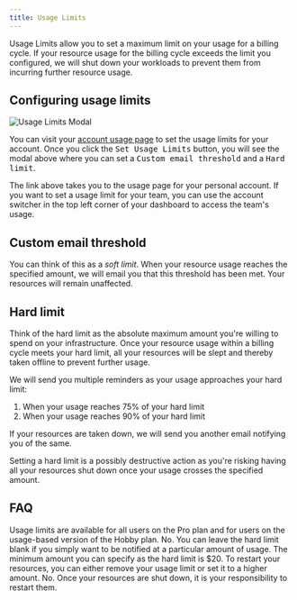 ```yaml
---
title: Usage Limits
---
```


<PriorityBoardingBanner />

Usage Limits allow you to set a maximum limit on your usage for a billing cycle. If your resource usage for the billing cycle exceeds the limit you configured, we will shut down your workloads to prevent them from incurring further resource usage.

## Configuring usage limits

<Image src="https://res.cloudinary.com/railway/image/upload/v1694775828/usage-limits_hzv9ee.png" alt="Usage Limits Modal" layout="responsive" width={1252} height={1150} />

You can visit your [account usage page](https://railway.app/account/usage) to set the usage limits for your account. Once you click the <kbd>Set Usage Limits</kbd> button, you will see the modal above where you can set a <kbd>Custom email threshold</kbd> and a <kbd>Hard limit</kbd>.

<Banner variant="info">The link above takes you to the usage page for your personal account. If you want to set a usage limit for your team, you can use the account switcher in the top left corner of your dashboard to access the team's usage.</Banner>

## Custom email threshold

You can think of this as a _soft limit_. When your resource usage reaches the specified amount, we will email you that this threshold has been met. Your resources will remain unaffected.

## Hard limit

Think of the hard limit as the absolute maximum amount you're willing to spend on your infrastructure. Once your resource usage within a billing cycle meets your hard limit, all your resources will be slept and thereby taken offline to prevent further usage.

We will send you multiple reminders as your usage approaches your hard limit:

1. When your usage reaches 75% of your hard limit
2. When your usage reaches 90% of your hard limit

If your resources are taken down, we will send you another email notifying you of the same.

<Banner variant="danger">Setting a hard limit is a possibly destructive action as you're risking having all your resources shut down once your usage crosses the specified amount.</Banner>

## FAQ

<Collapse title="Can I set a usage limit?">
Usage limits are available for all users on the Pro plan and for users on the usage-based version of the Hobby plan.
</Collapse>

<Collapse title="Do I need to set a hard limit to set a custom email alert?">
No. You can leave the hard limit blank if you simply want to be notified at a particular amount of usage.
</Collapse>

<Collapse title="What is the minimum hard limit?">
The minimum amount you can specify as the hard limit is $20.
</Collapse>

<Collapse title="How can I restart my resources if I hit my usage limit?">
To restart your resources, you can either remove your usage limit or set it to a higher amount.
</Collapse>

<Collapse title="Will my resources be automatically started during the next billing cycle?">
No. Once your resources are shut down, it is your responsibility to restart them.
</Collapse>
